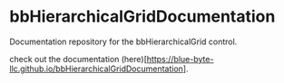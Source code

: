 # bbHierarchicalGridDocumentation
Documentation repository for the bbHierarchicalGrid control.

check out the documentation (here)[https://blue-byte-llc.github.io/bbHierarchicalGridDocumentation].
